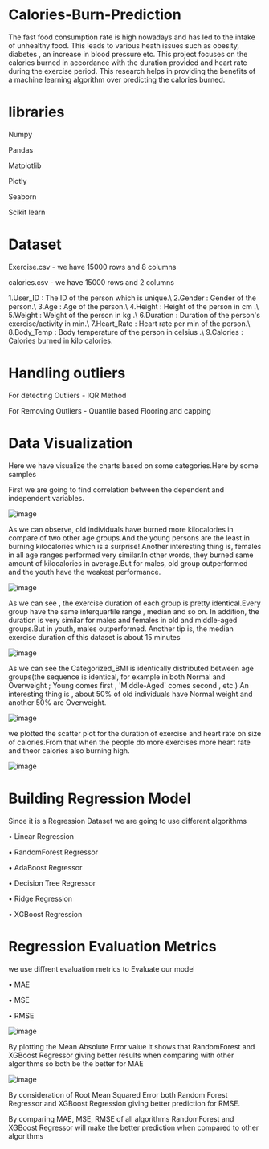 # Calories-Burn-Prediction

The fast food consumption rate is high nowadays and has led to the intake of unhealthy food. This leads to various heath issues such as obesity, diabetes , an increase in blood pressure etc. This project focuses on the calories burned in accordance with the duration provided and heart rate during the exercise period. This research helps in providing the benefits of a machine learning algorithm over predicting the calories burned.

# libraries 
Numpy

Pandas

Matplotlib

Plotly

Seaborn

Scikit learn

# Dataset
Exercise.csv - we have 15000 rows and 8 columns

calories.csv - we have 15000 rows and 2 columns

1.User_ID : The ID of the person which is unique.\ 2.Gender : Gender of the person.\ 3.Age : Age of the person.\ 4.Height : Height of the person in cm .\ 5.Weight : Weight of the person in kg .\ 6.Duration : Duration of the person's exercise/activity in min.\ 7.Heart_Rate : Heart rate per min of the person.\ 8.Body_Temp : Body temperature of the person in celsius .\ 9.Calories : Calories burned in kilo calories.

# Handling outliers

For detecting Outliers - IQR Method

For Removing Outliers - Quantile based Flooring and capping

# Data Visualization

Here we have visualize the charts based on some categories.Here by some samples

First we are going to find correlation between the dependent and independent variables.

![image](https://user-images.githubusercontent.com/101081747/156975487-9a98999e-da76-4e21-bdd6-900bc81ccc26.png)

As we can observe, old individuals have burned more kilocalories in compare of two other age groups.And the young persons are the least in burning kilocalories which is a surprise! Another interesting thing is, females in all age ranges performed very similar.In other words, they burned same amount of kilocalories in average.But for males, old group outperformed and the youth have the weakest performance. 

![image](https://user-images.githubusercontent.com/101081747/156975602-f21d2b0d-2837-484f-a5e9-e5abb0cc8865.png)

As we can see , the exercise duration of each group is pretty identical.Every group have the same interquartile range , median and so on. In addition, the duration is very similar for males and females in old and middle-aged groups.But in youth, males outperformed. Another tip is, the median exercise duration of this dataset is about 15 minutes 

![image](https://user-images.githubusercontent.com/101081747/156975657-14993330-a29c-475f-bb9e-fb7decb8ec91.png)

As we can see the Categorized_BMI is identically distributed between age groups(the sequence is identical, for example in both Normal and Overweight ; Young comes first , 'Middle-Aged` comes second , etc.) An interesting thing is , about 50% of old individuals have Normal weight and another 50% are Overweight. 

![image](https://user-images.githubusercontent.com/101081747/156975717-c50ba4f3-74f0-492a-8d1e-32e402ef59ec.png)

we plotted the scatter plot for the duration of exercise and heart rate on size of calories.From that when the people do more exercises more heart rate and theor calories also burning high. 

![image](https://user-images.githubusercontent.com/101081747/156975768-c237ca03-d0d6-496e-835d-3c7312d0bf1a.png)

# Building Regression Model

Since it is a Regression Dataset we are going to use different algorithms

•	Linear Regression

•	RandomForest Regressor

•	AdaBoost Regressor

•	Decision Tree Regressor

•	Ridge Regression

•	XGBoost Regression

# Regression Evaluation Metrics

we use diffrent evaluation metrics to Evaluate our model

•	MAE

•	MSE

•	RMSE

![image](https://user-images.githubusercontent.com/101081747/156975969-ec8d1d67-68df-4a75-a946-8fb285e0ff59.png)

By plotting the Mean Absolute Error value it shows that RandomForest and XGBoost Regressor giving better results when comparing with other algorithms so both be the better for MAE

![image](https://user-images.githubusercontent.com/101081747/156976082-e75c8f69-3200-44c8-8a0d-05f92527e1af.png)

By consideration of Root Mean Squared Error both Random Forest Regressor and XGBoost Regression giving better prediction for RMSE.

By comparing MAE, MSE, RMSE of all algorithms RandomForest and XGBoost Regressor will make the better prediction when compared to other algorithms
